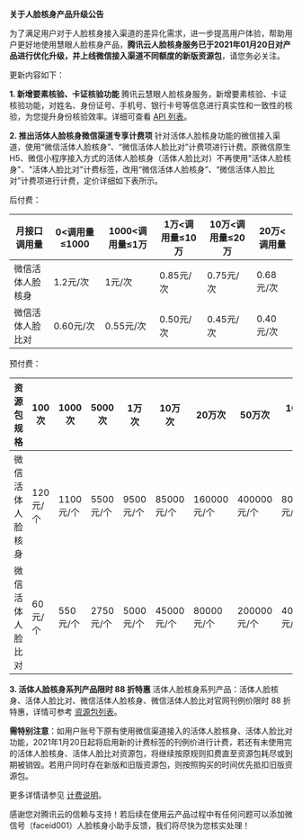 **关于人脸核身产品升级公告**

为了满足用户对于人脸核身接入渠道的差异化需求，进一步提高用户体验，帮助用户更好地使用慧眼人脸核身产品，**腾讯云人脸核身服务已于2021年01月20日对产品进行优化升级，并上线微信接入渠道不同额度的新版资源包**，请您务必关注。

更新内容如下：

**1. 新增要素核验、卡证核验功能**
腾讯云慧眼人脸核身服务，新增要素核验、卡证核验功能，对姓名、身份证号、手机号、银行卡号等信息进行真实性和一致性的核验，为您提升身份核验效率。详细可查看 [API 列表](https://cloud.tencent.com/document/product/1007/31073)。

**2. 推出活体人脸核身微信渠道专享计费项**
针对活体人脸核身功能的微信接入渠道，使用“微信活体人脸核身”、“微信活体人脸比对”计费项进行计费。原微信原生H5、微信小程序接入方式的活体人脸核身（活体人脸比对）不再使用"活体人脸核身"、"活体人脸比对"计费标签，改用“微信活体人脸核身”、“微信活体人脸比对”计费项进行计费，定价详细如下表所示。

后付费：

| 月接口调用量 | 0<调用量≤1000 | 1000<调用量≤1万 | 1万<调用量≤10万 | 10万<调用量≤20万 | 20万<调用量 |
| ------------ | ------------- | --------------- | --------------- | ---------------- | ----------- |
|微信活体人脸核身|	1.2元/次|	1元/次|	0.85元/次	|0.75元/次|	0.68元/次|
|微信活体人脸比对|	0.60元/次|	0.55元/次|	0.50元/次|	0.45元/次|	0.40元/次|

预付费：

| 资源包规格 | 100次 | 1000次 | 5000次 | 1万次 | 10万次 | 20万次 | 50万次 | 100万次 |
| ---------- | ----- | ------ | ------ | ----- | ------ | ------ | ------ | ------- |
|微信活体人脸核身|	120元/个|	1100元/个|	5500元/个	|9500元/个|	 85000元/个|160000元/个|400000元/个| 800000元/个|
|微信活体人脸比对|	60元/个|	550元/个|	2750元/个	|5000元/个|	45000元/个|80000元/个|200000元/个|  400000元/个|

**3. 活体人脸核身系列产品限时 88 折特惠**
活体人脸核身系列产品：活体人脸核身、活体人脸比对、微信活体人脸核身、微信活体人脸比对官网刊例价限时 88 折特惠，详情可参考 [资源包列表](https://console.cloud.tencent.com/faceid/buy/resource)。

**需特别注意**：如用户账号下原有使用微信渠道接入的活体人脸核身、活体人脸比对功能，2021年1月20日起将启用新的计费标签的刊例价进行计费，若还有未使用完的活体人脸核身、活体人脸比对资源包，将继续按原规则扣费直至资源包耗尽或到期被销毁。若用户同时存在新版和旧版资源包，则按照购买的时间优先抵扣旧版资源包。



更多详情请参见 [计费说明](https://cloud.tencent.com/document/product/266/14667)。

感谢您对腾讯云的信赖与支持！若后续在使用云产品过程中有任何问题可以添加微信号（faceid001）人脸核身小助手反馈，我们将尽快为您核实处理！
